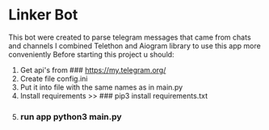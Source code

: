 # Linker Bot
This bot were created to parse telegram messages that came from chats and channels
I combined Telethon and Aiogram library to use this app more conveniently
Before starting this project u should:
1. Get api's from ### https://my.telegram.org/ 
2. Create file config.ini
3. Put it into file with the same names as in main.py 
4. Install requirements >> ### pip3 install requirements.txt
5. ### run app python3 main.py
